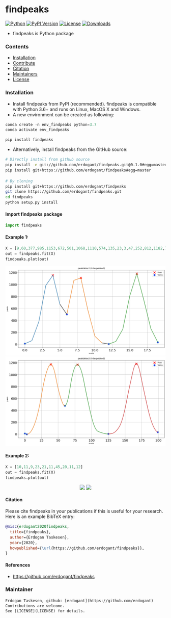 # findpeaks

[![Python](https://img.shields.io/pypi/pyversions/findpeaks)](https://img.shields.io/pypi/pyversions/findpeaks)
[![PyPI Version](https://img.shields.io/pypi/v/findpeaks)](https://pypi.org/project/findpeaks/)
[![License](https://img.shields.io/badge/license-MIT-green.svg)](https://github.com/erdogant/findpeaks/blob/master/LICENSE)
[![Downloads](https://pepy.tech/badge/findpeaks/month)](https://pepy.tech/project/findpeaks/month)

* findpeaks is Python package

### Contents
- [Installation](#-installation)
- [Contribute](#-contribute)
- [Citation](#-citation)
- [Maintainers](#-maintainers)
- [License](#-copyright)

### Installation
* Install findpeaks from PyPI (recommended). findpeaks is compatible with Python 3.6+ and runs on Linux, MacOS X and Windows. 
* A new environment can be created as following:

```python
conda create -n env_findpeaks python=3.7
conda activate env_findpeaks
```

```bash
pip install findpeaks
```

* Alternatively, install findpeaks from the GitHub source:
```bash
# Directly install from github source
pip install -e git://github.com/erdogant/findpeaks.git@0.1.0#egg=master
pip install git+https://github.com/erdogant/findpeaks#egg=master

# By cloning
pip install git+https://github.com/erdogant/findpeaks
git clone https://github.com/erdogant/findpeaks.git
cd findpeaks
python setup.py install
```  

#### Import findpeaks package
```python
import findpeaks
```

#### Example 1:
```python
X = [9,60,377,985,1153,672,501,1068,1110,574,135,23,3,47,252,812,1182,741,263,33]
out = findpeaks.fit(X)
findpeaks.plot(out)
```
<p align="center">
  <img src="https://github.com/erdogant/findpeaks/blob/master/docs/figs/fig1_raw.png" width="600" />
  <img src="https://github.com/erdogant/findpeaks/blob/master/docs/figs/fig1_interpol.png" width="600" />  
</p>

#### Example 2:
```python
X = [10,11,9,23,21,11,45,20,11,12]
out = findpeaks.fit(X)
findpeaks.plot(out)
```
<p align="center">
  <img src="https://github.com/erdogant/findpeaks/blob/master/docs/figs/fig2_raw.png" width="600" />
  <img src="https://github.com/erdogant/findpeaks/blob/master/docs/figs/fig2_interpol.png" width="600" />  
</p>


#### Citation
Please cite findpeaks in your publications if this is useful for your research. Here is an example BibTeX entry:
```BibTeX
@misc{erdogant2020findpeaks,
  title={findpeaks},
  author={Erdogan Taskesen},
  year={2020},
  howpublished={\url{https://github.com/erdogant/findpeaks}},
}
```

#### References
* https://github.com/erdogant/findpeaks

### Maintainer
	Erdogan Taskesen, github: [erdogant](https://github.com/erdogant)
	Contributions are welcome.
	See [LICENSE](LICENSE) for details.
